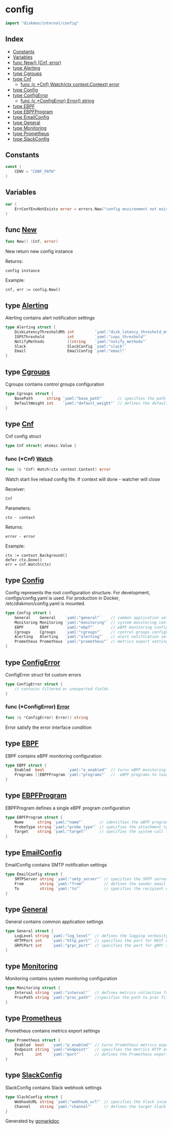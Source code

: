 <!-- Code generated by gomarkdoc. DO NOT EDIT -->

# config

```go
import "diskmon/internal/config"
```

## Index

- [Constants](<#constants>)
- [Variables](<#variables>)
- [func New\(\) \(Cnf, error\)](<#New>)
- [type Alerting](<#Alerting>)
- [type Cgroups](<#Cgroups>)
- [type Cnf](<#Cnf>)
  - [func \(c \*Cnf\) Watch\(ctx context.Context\) error](<#Cnf.Watch>)
- [type Config](<#Config>)
- [type ConfigError](<#ConfigError>)
  - [func \(c \*ConfigError\) Error\(\) string](<#ConfigError.Error>)
- [type EBPF](<#EBPF>)
- [type EBPFProgram](<#EBPFProgram>)
- [type EmailConfig](<#EmailConfig>)
- [type General](<#General>)
- [type Monitoring](<#Monitoring>)
- [type Prometheus](<#Prometheus>)
- [type SlackConfig](<#SlackConfig>)


## Constants

<a name="CENV"></a>

```go
const (
    CENV = "CONF_PATH"
)
```

## Variables

<a name="ErrConfEnvNotExists"></a>

```go
var (
    ErrConfEnvNotExists error = errors.New("config environment not exists")
)
```

<a name="New"></a>
## func [New](<https://github.com/alekslesik/diskmon/blob/main/internal/config/config.go#L129>)

```go
func New() (Cnf, error)
```

New return new config instance

Returns:

```
config instance
```

Example:

```
cnf, err := config.New()
```

<a name="Alerting"></a>
## type [Alerting](<https://github.com/alekslesik/diskmon/blob/main/internal/config/config.go#L89-L95>)

Alerting contains alert notification settings

```go
type Alerting struct {
    DiskLatencyThresholdMS int         `yaml:"disk_latency_threshold_ms"` // defines alert threshold in milliseconds
    IOPSThreshold          int         `yaml:"iops_threshold"`            // defines maximum IO operations per second
    NotifyMethods          []string    `yaml:"notify_methods"`            // lists enabled notification methods
    Slack                  SlackConfig `yaml:"slack"`                     // contains Slack integration settings
    Email                  EmailConfig `yaml:"email"`                     // contains email notification settings
}
```

<a name="Cgroups"></a>
## type [Cgroups](<https://github.com/alekslesik/diskmon/blob/main/internal/config/config.go#L83-L86>)

Cgroups contains control groups configuration

```go
type Cgroups struct {
    BasePath      string `yaml:"base_path"`      // specifies the path to cgroups v2 filesystem
    DefaultWeight int    `yaml:"default_weight"` // defines the default I/O weight (1-100)
}
```

<a name="Cnf"></a>
## type [Cnf](<https://github.com/alekslesik/diskmon/blob/main/internal/config/config.go#L118>)

Cnf config struct

```go
type Cnf struct{ atomic.Value }
```

<a name="Cnf.Watch"></a>
### func \(\*Cnf\) [Watch](<https://github.com/alekslesik/diskmon/blob/main/internal/config/config.go#L188>)

```go
func (c *Cnf) Watch(ctx context.Context) error
```

Watch start live reload config file. If context will done \- watcher will close

Receiver:

```
Cnf
```

Parameters:

```
ctx - context
```

Returns:

```
error - error
```

Example:

```
ctx := context.Background()
defer ctx.Done()
err = cnf.Watch(ctx)
```

<a name="Config"></a>
## type [Config](<https://github.com/alekslesik/diskmon/blob/main/internal/config/config.go#L47-L54>)

Config represents the root configuration structure. For development, configs/config.yaml is used. For production in Docker, /etc/diskmon/config.yaml is mounted.

```go
type Config struct {
    General    General    `yaml:"general"`    // common application settings
    Monitoring Monitoring `yaml:"monitoring"` // system monitoring configuration
    EBPF       EBPF       `yaml:"ebpf"`       // eBPF monitoring configuration
    Cgroups    Cgroups    `yaml:"cgroups"`    // control groups configuration
    Alerting   Alerting   `yaml:"alerting"`   // alert notification settings
    Prometheus Prometheus `yaml:"prometheus"` // metrics export settings
}
```

<a name="ConfigError"></a>
## type [ConfigError](<https://github.com/alekslesik/diskmon/blob/main/internal/config/config.go#L29-L32>)

ConfigError struct fot custom errors

```go
type ConfigError struct {
    // contains filtered or unexported fields
}
```

<a name="ConfigError.Error"></a>
### func \(\*ConfigError\) [Error](<https://github.com/alekslesik/diskmon/blob/main/internal/config/config.go#L35>)

```go
func (c *ConfigError) Error() string
```

Error satisfy the error interface condition

<a name="EBPF"></a>
## type [EBPF](<https://github.com/alekslesik/diskmon/blob/main/internal/config/config.go#L70-L73>)

EBPF contains eBPF monitoring configuration

```go
type EBPF struct {
    Enabled  bool          `yaml:"e_enabled"` // turns eBPF monitoring on/off
    Programs []EBPFProgram `yaml:"programs"`  //  eBPF programs to load
}
```

<a name="EBPFProgram"></a>
## type [EBPFProgram](<https://github.com/alekslesik/diskmon/blob/main/internal/config/config.go#L76-L80>)

EBPFProgram defines a single eBPF program configuration

```go
type EBPFProgram struct {
    Name      string `yaml:"name"`       // identifies the eBPF program
    ProbeType string `yaml:"probe_type"` // specifies the attachment type (kprobe/tracepoint)
    Target    string `yaml:"target"`     // specifies the system call to monitor
}
```

<a name="EmailConfig"></a>
## type [EmailConfig](<https://github.com/alekslesik/diskmon/blob/main/internal/config/config.go#L104-L108>)

EmailConfig contains SMTP notification settings

```go
type EmailConfig struct {
    SMTPServer string `yaml:"smtp_server"` // specifies the SMTP server address
    From       string `yaml:"from"`        // defines the sender email address
    To         string `yaml:"to"`          // specifies the recipient email address
}
```

<a name="General"></a>
## type [General](<https://github.com/alekslesik/diskmon/blob/main/internal/config/config.go#L57-L61>)

General contains common application settings

```go
type General struct {
    LogLevel string `yaml:"log_level"` // defines the logging verbosity (debug/info/warn/error)
    HTTPPort int    `yaml:"http_port"` // specifies the port for REST API server
    GRPCPort int    `yaml:"grpc_port"` // specifies the port for gRPC server
}
```

<a name="Monitoring"></a>
## type [Monitoring](<https://github.com/alekslesik/diskmon/blob/main/internal/config/config.go#L64-L67>)

Monitoring contains system monitoring configuration

```go
type Monitoring struct {
    Interval string `yaml:"interval"`  // defines metrics collection frequency (e.g., "5s")
    ProcPath string `yaml:"proc_path"` //specifies the path to proc filesystem (for testing)
}
```

<a name="Prometheus"></a>
## type [Prometheus](<https://github.com/alekslesik/diskmon/blob/main/internal/config/config.go#L111-L115>)

Prometheus contains metrics export settings

```go
type Prometheus struct {
    Enabled  bool   `yaml:"p_enabled"` // turns Prometheus metrics export on/off
    Endpoint string `yaml:"endpoint"`  // specifies the metrics HTTP endpoint
    Port     int    `yaml:"port"`      // defines the Prometheus exporter port
}
```

<a name="SlackConfig"></a>
## type [SlackConfig](<https://github.com/alekslesik/diskmon/blob/main/internal/config/config.go#L98-L101>)

SlackConfig contains Slack webhook settings

```go
type SlackConfig struct {
    WebhookURL string `yaml:"webhook_url"` // specifies the Slack incoming webhook URL
    Channel    string `yaml:"channel"`     // defines the target Slack channel for alerts
}
```

Generated by [gomarkdoc](<https://github.com/princjef/gomarkdoc>)
